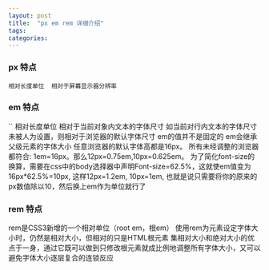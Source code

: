 ```yaml
---
layout: post
title:  "px em rem 详细介绍"
tags:
categories:
---
```



### px 特点

```
相对长度单位  相对于屏幕显示器分辨率
```

### em 特点

``
相对长度单位  相对于当前对象内文本的字体尺寸 如当前对行内文本的字体尺寸未被人为设置，则相对于浏览器的默认字体尺寸
em的值并不是固定的
em会继承父级元素的字体大小
任意浏览器的默认字体高都是16px。
所有未经调整的浏览器都符合: 1em=16px。那么12px=0.75em,10px=0.625em。
为了简化font-size的换算，需要在css中的body选择器中声明Font-size=62.5%，这就使em值变为 16px*62.5%=10px, 这样12px=1.2em, 10px=1em, 也就是说只需要将你的原来的px数值除以10，然后换上em作为单位就行了


### rem 特点


rem是CSS3新增的一个相对单位（root em，根em）
使用rem为元素设定字体大小时，仍然是相对大小，但相对的只是HTML根元素
集相对大小和绝对大小的优点于一身，通过它既可以做到只修改根元素就成比例地调整所有字体大小，又可以避免字体大小逐层复合的连锁反应


